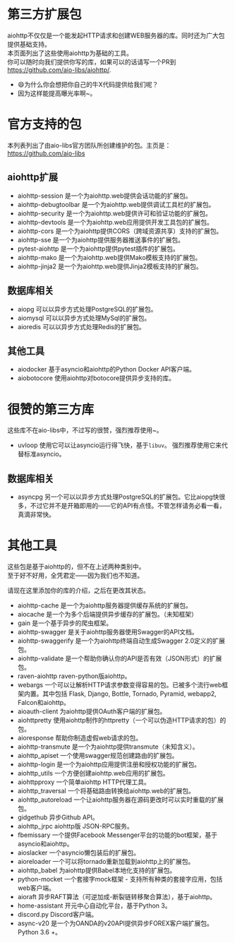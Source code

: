 # 第三方扩展包

aiohttp不仅仅是一个能发起HTTP请求和创建WEB服务器的库。同时还为广大包提供基础支持。    
本页面列出了这些使用aiohttp为基础的工具。    
你可以随时向我们提供你写的库，如果可以的话请写一个PR到 https://github.com/aio-libs/aiohttp/.
*  :smile:为什么你会想把你自己的牛X代码提供给我们呢？
*  因为这样能提高曝光率啊~。

# 官方支持的包
本列表列出了由aio-libs官方团队所创建维护的包。主页是：https://github.com/aio-libs

## aiohttp扩展
* aiohttp-session   是一个为aiohttp.web提供会话功能的扩展包。
* aiohttp-debugtoolbar 是一个为aiohttp.web提供调试工具栏的扩展包。
* aiohttp-security 是一个为aiohttp.web提供许可和验证功能的扩展包。
* aiohttp-devtools 是一个为aiohttp.web应用提供开发工具包的扩展包。
* aiohttp-cors 是一个为aiohttp提供CORS（跨域资源共享）支持的扩展包。
* aiohttp-sse 是一个为aiohttp提供服务器推送事件的扩展包。
* pytest-aiohttp 是一个为aiohttp提供pytest插件的扩展包。
* aiohttp-mako 是一个为aiohttp.web提供Mako模板支持的扩展包。
* aiohttp-jinja2 是一个为aiohttp.web提供Jinja2模板支持的扩展包。

## 数据库相关
* aiopg 可以以异步方式处理PostgreSQL的扩展包。
* aiomysql 可以以异步方式处理MySql的扩展包。
* aioredis 可以以异步方式处理Redis的扩展包。

## 其他工具
* aiodocker 基于asyncio和aiohttp的Python Docker API客户端。
* aiobotocore 使用aiohttp对botocore提供异步支持的库。

# 很赞的第三方库
这些库不在aio-libs中，不过写的很赞，强烈推荐使用~。   
* uvloop 使用它可以让asyncio运行得飞快，基于`libuv`。
强烈推荐使用它来代替标准asyncio。

## 数据库相关
* asyncpg 另一个可以以异步方式处理PostgreSQL的扩展包。它比aiopg快很多，不过它并不是开箱即用的——它的API有点怪。不管怎样请务必看一看，真滴非常快。

# 其他工具
这些包是基于aiohttp的，但不在上述两种类别中。    
至于好不好用，全凭君定——因为我们也不知道。

请现在这里添加你的库的介绍，之后在更改其状态。
* aiohttp-cache 是一个为aiohttp服务器提供缓存系统的扩展包。
* aiocache 是一个为多个后端提供异步缓存的扩展包。（未知框架）
* gain 是一个基于异步的爬虫框架。
* aiohttp-swagger 是关于aiohttp服务器使用Swagger的API文档。
* aiohttp-swaggerify 是一个为aiohttp终端自动生成Swagger 2.0定义的扩展包。
* aiohttp-validate 是一个帮助你确认你的API是否有效（JSON形式）的扩展包。
* raven-aiohttp raven-python版aiohttp。
* webargs 一个可以让解析HTTP请求参数变得容易的包。已被多个流行web框架内置。其中包括 Flask, Django, Bottle, Tornado, Pyramid, webapp2, Falcon和aiohttp。
* aioauth-client 为aiohttp提供OAuth客户端的扩展包。
* aiohttpretty 使用aiohttp制作的httpretty（一个可以伪造HTTP请求的包）的包。
* aioresponse 帮助你制造虚假web请求的包。
* aiohttp-transmute 是一个为aiohttp提供transmute（未知含义）。
* aiohttp_apiset 一个使用swagger规范创建路由的扩展包。
* aiohttp-login 是一个为aiohttp应用提供注册和授权功能的扩展包。
* aiohttp_utils 一个方便创建aiohttp.web应用的扩展包。
* aiohttpproxy 一个简单aiohttp HTTP代理工具。
* aiohttp_traversal 一个将基础路由转换给aiohttp.web的扩展包。
* aiohttp_autoreload 一个让aiohttp服务器在源码更改时可以实时重载的扩展包。
* gidgethub 异步Github API。
* aiohttp_jrpc aiohttp版 JSON-RPC服务。
* fbemissary 一个提供Facebook Messenger平台的功能的bot框架，基于asyncio和aiohttp。
* aioslacker 一个asyncio懒包装后的扩展包。
* aioreloader 一个可以将tornado重新加载到aiohttp上的扩展包。
* aiohttp_babel 为aiohttp提供Babel本地化支持的扩展包。
* python-mocket 一个套接字mock框架 - 支持所有种类的套接字应用，包括web客户端。
* aioraft 异步RAFT算法（可逆加成-断裂链转移聚合算法），基于aiohttp。
* home-assistant 开元中心自动化平台，基于Python 3。
* discord.py Discord客户端。
* async-v20 是一个为OANDA的v20API提供异步FOREX客户端扩展包。Python 3.6 +。

